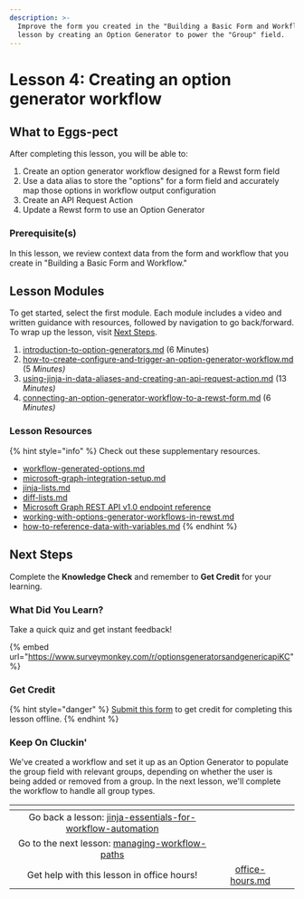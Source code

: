 ```yaml
---
description: >-
  Improve the form you created in the "Building a Basic Form and Workflow"
  lesson by creating an Option Generator to power the "Group" field.
---
```


# Lesson 4: Creating an option generator workflow

## **What to Eggs-pect**

After completing this lesson, you will be able to:

1. Create an option generator workflow designed for a Rewst form field&#x20;
2. Use a data alias to store the "options" for a form field and accurately map those options in workflow output configuration
3. Create an API Request Action&#x20;
4. Update a Rewst form to use an Option Generator

### **Prerequisite(s)**

In this lesson, we review context data from the form and workflow that you create in "Building a Basic Form and Workflow."

## Lesson Modules

To get started, select the first module. Each module includes a video and written guidance with resources, followed by navigation to go back/forward. To wrap up the lesson, visit [Next Steps](./#next-steps).

1. [introduction-to-option-generators.md](introduction-to-option-generators.md "mention") (6 Minutes)
2. [how-to-create-configure-and-trigger-an-option-generator-workflow.md](how-to-create-configure-and-trigger-an-option-generator-workflow.md "mention") (5 _Minutes)_
3. [using-jinja-in-data-aliases-and-creating-an-api-request-action.md](using-jinja-in-data-aliases-and-creating-an-api-request-action.md "mention") (13 _Minutes)_
4. [connecting-an-option-generator-workflow-to-a-rewst-form.md](connecting-an-option-generator-workflow-to-a-rewst-form.md "mention") (6 _Minutes)_

### Lesson Resources

{% hint style="info" %}
Check out these supplementary resources.

* [workflow-generated-options.md](../../../documentation/workflows/workflow-generated-options.md "mention")
* [microsoft-graph-integration-setup.md](../../../documentation/integrations/individual-integration-documentation/cloud/microsoft-cloud-integration-bundle/microsoft-graph/microsoft-graph-integration-setup.md "mention")
* [jinja-lists.md](../../../documentation/jinja/use-cases-and-best-practices/jinja-lists.md "mention")
* [diff-lists.md](../../../documentation/workflows/actions-in-rewst/transform-actions/diff-lists.md "mention")
* [Microsoft Graph REST API v1.0 endpoint reference](https://learn.microsoft.com/en-us/graph/api/overview?view=graph-rest-1.0)
* [working-with-options-generator-workflows-in-rewst.md](../../micro-courses/working-with-options-generator-workflows-in-rewst.md "mention")
* [how-to-reference-data-with-variables.md](../../micro-courses/how-to-reference-data-with-variables.md "mention")
{% endhint %}

## Next Steps

Complete the **Knowledge Check** and remember to **Get Credit** for your learning.&#x20;

### What Did You Learn?

Take a quick quiz and get instant feedback!

{% embed url="https://www.surveymonkey.com/r/optionsgeneratorsandgenericapiKC" %}

### Get Credit

{% hint style="danger" %}
[Submit this form](https://app.rewst.io/form/cdeabeb5-7fcb-4695-8534-94af2bcb10f0) to get credit for completing this lesson offline.
{% endhint %}

### Keep On Cluckin'

We've created a workflow and set it up as an Option Generator to populate the group field with relevant groups, depending on whether the user is being added or removed from a group. In the next lesson, we'll complete the workflow to handle all group types.

<table data-card-size="large" data-column-title-hidden data-view="cards" data-full-width="false"><thead><tr><th align="center"></th><th align="center"></th><th data-hidden data-card-target data-type="content-ref"></th></tr></thead><tbody><tr><td align="center">Go back a lesson: <a data-mention href="../jinja-essentials-for-workflow-automation/">jinja-essentials-for-workflow-automation</a></td><td align="center"></td><td></td></tr><tr><td align="center">Go to the next lesson: <a data-mention href="../managing-workflow-paths/">managing-workflow-paths</a></td><td align="center"></td><td></td></tr><tr><td align="center">Get help with this lesson in office hours!</td><td align="center"><a data-mention href="../../office-hours.md">office-hours.md</a></td><td></td></tr></tbody></table>
